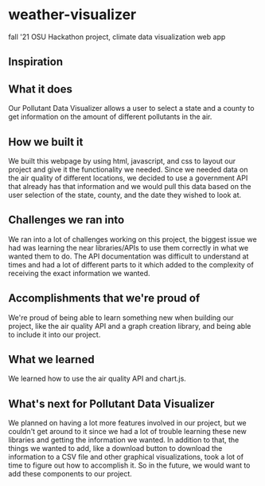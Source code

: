 # weather-visualizer
fall '21 OSU Hackathon project, climate data visualization web app

## Inspiration



## What it does

Our Pollutant Data Visualizer allows a user to select a state and a county to get information on the amount of different pollutants in the air.

## How we built it

We built this webpage by using html, javascript, and css to layout our project and give it the functionality we needed. Since we needed data
on the air quality of different locations, we decided to use a government API that already has that information and we would pull this data
based on the user selection of the state, county, and the date they wished to look at.

## Challenges we ran into

We ran into a lot of challenges working on this project, the biggest issue we had was learning the near libraries/APIs to use them correctly
in what we wanted them to do. The API documentation was difficult to understand at times and had a lot of different parts to it which
added to the complexity of receiving the exact information we wanted. 

## Accomplishments that we're proud of

We're proud of being able to learn something new when building our project, like the air quality API and a graph creation library, and being able to include it into our project.

## What we learned

We learned how to use the air quality API and chart.js.

## What's next for Pollutant Data Visualizer

We planned on having a lot more features involved in our project, but we couldn't get around to it since we had a lot of trouble learning these new libraries and getting the information we wanted. In addition to that, the things we wanted to add, like a download button to download the information to a CSV file and other graphical visualizations, took a lot of time to figure out how to accomplish it. So in the future, we would want to add these components to our project. 